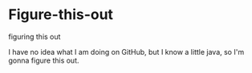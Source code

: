 # Figure-this-out
figuring this out

I have no idea what I am doing on GitHub, but I know a little java, so I'm gonna figure this out.
